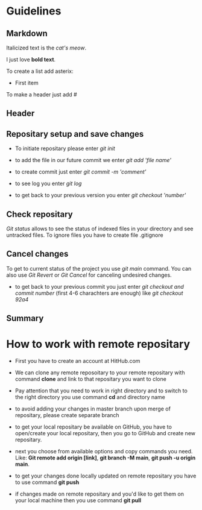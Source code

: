 # Guidelines

## Markdown

Italicized text is the *cat's meow*.

I just love **bold text**.

To create a list add asterix: 
* First item

To make a header just add # 
## Header

## Repositary setup and save changes

* To initiate repositary please enter *git init*

* to add the file in our future commit we enter *git add 'file name'*

* to create commit just enter *git commit -m 'comment'*

* to see log you enter *git log*

* to get back to your previous version you enter *git checkout 'number'*


## Check repositary

_Git status_ allows to see the status of indexed files in your directory and see untracked files.
To ignore files you have to create file .gitignore

## Cancel changes

To get to current status of the project you use _git main_ command.
You can also use _Git Revert_ or _Git Cancel_ for canceling undesired changes.
* to get back to your previous commit you just enter _git checkout and commit number_ (first 4-6 charachters are enough) like _git checkout 92a4_
## Summary

# How to work with remote repositary

* First you have to create an account at HitHub.com

* We can clone any remote reposoitary to your remote repositary with command **clone** and link to that repositary you want to clone

* Pay attention that you need to work in right directory and to switch to the right directory you use command **cd** and directory name

* to avoid adding your changes in master branch upon merge of repositary, please create separate branch

* to get your local repositary be available on GitHub, you have to open/create your local repositary, then you go to GitHub and create new repositary.

* next you choose from available options and copy commands you need. Like: **Git remote add origin [link]**, **git branch -M main**, **git push -u origin main**. 

* to get your changes done locally updated on remote repositary you have to use command **git push**

* if changes made on remote repositary and you'd like to get them on your local machine then you use command **git pull**
 